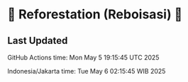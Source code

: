 
# 🌳 Reforestation (Reboisasi) 🌲

## Last Updated

GitHub Actions time: Mon May  5 19:15:45 UTC 2025

Indonesia/Jakarta time: Tue May  6 02:15:45 WIB 2025
